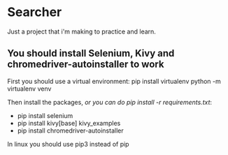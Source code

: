 # Searcher
Just a project that i'm making to practice and learn.


## You should install Selenium, Kivy and chromedriver-autoinstaller to work

First you should use a virtual environment:
    pip install virtualenv
    python -m virtualenv venv


Then install the packages, <em> or you can do pip install -r requirements.txt</em>:

* pip install selenium
* pip install kivy[base] kivy_examples
* pip install chromedriver-autoinstaller

In linux you should use pip3 instead of pip
